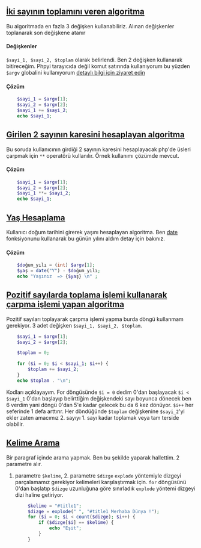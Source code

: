 ## [İki sayının toplamını veren algoritma](/php/README.md#soru-1)
Bu algoritmada en fazla 3 değişken kullanabiliriz. Alınan değişkenler toplanarak son değişkene atanır
#### Değişkenler 
```$sayi_1, $sayi_2, $toplam``` olarak belirlendi. Ben 2 değişken kullanarak bitireceğim. Phpyi tarayıcıda değil komut satırında kullanıyorum bu yüzden ```$argv``` globalini kullanıyorum [detaylı bilgi için ziyaret edin](https://www.php.net/manual/en/reserved.variables.argv)
#### Çözüm 
```php 
    $sayi_1 = $argv[1];
    $sayi_2 = $argv[2];
    $sayi_1 += $sayi_2;
    echo $sayi_1;
```
## [Girilen 2 sayının karesini hesaplayan algoritma](/php/README.md#soru-2)
Bu soruda kullanıcının girdiği 2 sayının karesini hesaplayacak php'de üsleri çarpmak için ```**``` operatörü kullanılır. Örnek kullanımı çözümde mevcut. 
#### Çözüm 
```php
    $sayi_1 = $argv[1];
    $sayi_2 = $argv[2];
    $sayi_1 **= $sayi_2;
    echo $sayi_1;
```
## [Yaş Hesaplama](/php/README.md#soru-3)
Kullanıcı doğum tarihini girerek yaşını hesaplayan algoritma. Ben [date](https://www.php.net/manual/tr/function.date) fonksiyonunu kullanarak bu günün yılını aldım detay için bakınız.
#### Çözüm 
```php
    $doğum_yılı = (int) $argv[1];
    $yaş = date("Y") - $doğum_yılı;
    echo "Yaşınız  => {$yaş} \n" ;
```
## [Pozitif sayılarda toplama işlemi kullanarak çarpma işlemi yapan algoritma](/php/README.md#soru-4)
Pozitif sayıları toplayarak çarpma işlemi yapma burda döngü kullanmam gerekiyor. 3 adet değişken ```$sayi_1, $sayi_2, $toplam```.
```php
    $sayi_1 = $argv[1];
    $sayi_2 = $argv[2];

    $toplam = 0;

    for ($i = 0; $i < $sayi_1; $i++) {
        $toplam += $sayi_2;
    }
    echo $toplam . "\n";
```
Kodları açıklayayım. For döngüsünde `$i = 0` dedim 0'dan başlayacak `$i < $sayi_1` 0'dan başlayıp belirttiğim değişkendeki sayı boyunca dönecek ben 6 verdim yani döngü 0'dan 5'e kadar gelecek bu da 6 kez dönüyor. `$i++` her seferinde 1 defa arttırır.
Her döndüğünde `$toplam` değişkenine `$sayi_2`'yi ekler zaten amacımız 2. sayıyı 1. sayı kadar toplamak veya tam terside olabilir.
## [Kelime Arama](/php/README.md#kelime-arama)
Bir paragraf içinde arama yapmak. Ben bu şekilde yaparak hallettim. 2 parametre alır. 
1. parametre `$kelime`, 2. parametre `$dizge` `explode` yöntemiyle dizgeyi parçalamamız gerekiyor kelimeleri karşılaştırmak için. 
`for` döngüsünü 0'dan başlatıp `$dizge` uzunluğuna göre sınırladık `explode` yöntemi dizgeyi dizi haline getiriyor. 
```php 
        $kelime = "#title1";
        $dizge = explode(" ", "#title1 Merhaba Dünya !");
        for ($i = 0; $i < count($dizge); $i++) {
            if ($dizge[$i] == $kelime) {
                echo "Eşit";
            }
        }

```